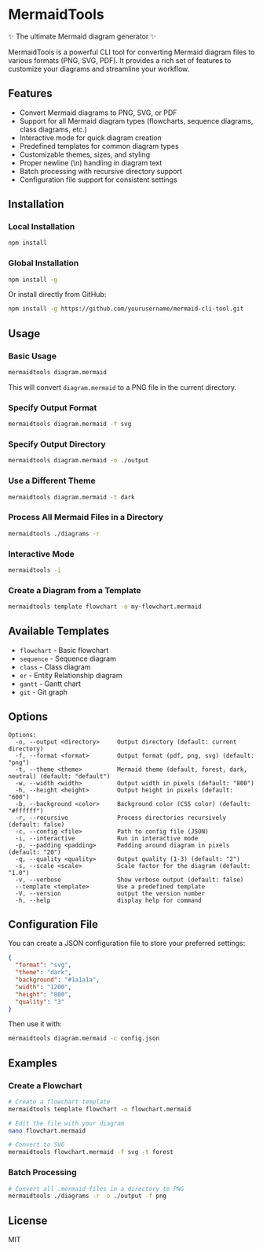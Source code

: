 # MermaidTools

✨ The ultimate Mermaid diagram generator ✨

MermaidTools is a powerful CLI tool for converting Mermaid diagram files to various formats (PNG, SVG, PDF). It provides a rich set of features to customize your diagrams and streamline your workflow.

## Features

- Convert Mermaid diagrams to PNG, SVG, or PDF
- Support for all Mermaid diagram types (flowcharts, sequence diagrams, class diagrams, etc.)
- Interactive mode for quick diagram creation
- Predefined templates for common diagram types
- Customizable themes, sizes, and styling
- Proper newline (\n) handling in diagram text
- Batch processing with recursive directory support
- Configuration file support for consistent settings

## Installation

### Local Installation

```bash
npm install
```

### Global Installation

```bash
npm install -g
```

Or install directly from GitHub:

```bash
npm install -g https://github.com/yourusername/mermaid-cli-tool.git
```

## Usage

### Basic Usage

```bash
mermaidtools diagram.mermaid
```

This will convert `diagram.mermaid` to a PNG file in the current directory.

### Specify Output Format

```bash
mermaidtools diagram.mermaid -f svg
```

### Specify Output Directory

```bash
mermaidtools diagram.mermaid -o ./output
```

### Use a Different Theme

```bash
mermaidtools diagram.mermaid -t dark
```

### Process All Mermaid Files in a Directory

```bash
mermaidtools ./diagrams -r
```

### Interactive Mode

```bash
mermaidtools -i
```

### Create a Diagram from a Template

```bash
mermaidtools template flowchart -o my-flowchart.mermaid
```

## Available Templates

- `flowchart` - Basic flowchart
- `sequence` - Sequence diagram
- `class` - Class diagram
- `er` - Entity Relationship diagram
- `gantt` - Gantt chart
- `git` - Git graph

## Options

```
Options:
  -o, --output <directory>     Output directory (default: current directory)
  -f, --format <format>        Output format (pdf, png, svg) (default: "png")
  -t, --theme <theme>          Mermaid theme (default, forest, dark, neutral) (default: "default")
  -w, --width <width>          Output width in pixels (default: "800")
  -h, --height <height>        Output height in pixels (default: "600")
  -b, --background <color>     Background color (CSS color) (default: "#ffffff")
  -r, --recursive              Process directories recursively (default: false)
  -c, --config <file>          Path to config file (JSON)
  -i, --interactive            Run in interactive mode
  -p, --padding <padding>      Padding around diagram in pixels (default: "20")
  -q, --quality <quality>      Output quality (1-3) (default: "2")
  -s, --scale <scale>          Scale factor for the diagram (default: "1.0")
  -v, --verbose                Show verbose output (default: false)
  --template <template>        Use a predefined template
  -V, --version                output the version number
  -h, --help                   display help for command
```

## Configuration File

You can create a JSON configuration file to store your preferred settings:

```json
{
  "format": "svg",
  "theme": "dark",
  "background": "#1a1a1a",
  "width": "1200",
  "height": "800",
  "quality": "3"
}
```

Then use it with:

```bash
mermaidtools diagram.mermaid -c config.json
```

## Examples

### Create a Flowchart

```bash
# Create a flowchart template
mermaidtools template flowchart -o flowchart.mermaid

# Edit the file with your diagram
nano flowchart.mermaid

# Convert to SVG
mermaidtools flowchart.mermaid -f svg -t forest
```

### Batch Processing

```bash
# Convert all .mermaid files in a directory to PNG
mermaidtools ./diagrams -r -o ./output -f png
```

## License

MIT
